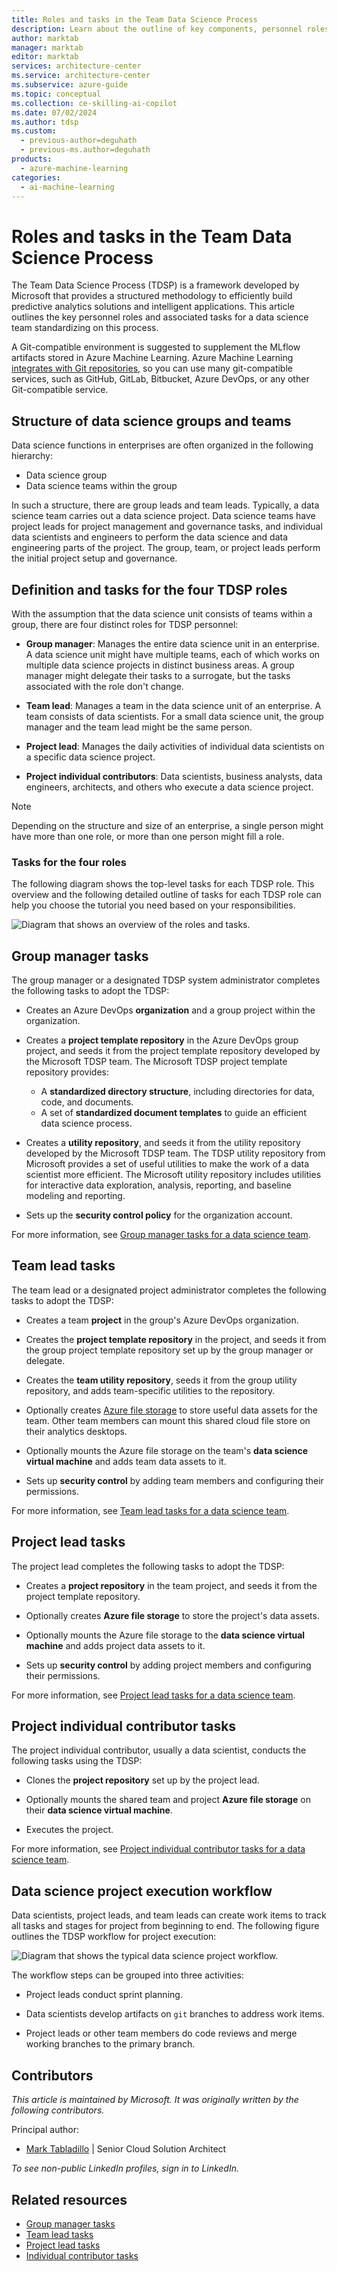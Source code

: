 ```yaml
---
title: Roles and tasks in the Team Data Science Process
description: Learn about the outline of key components, personnel roles, and associated tasks for a data science group that uses the Team Data Science Process.
author: marktab
manager: marktab
editor: marktab
services: architecture-center
ms.service: architecture-center
ms.subservice: azure-guide
ms.topic: conceptual
ms.collection: ce-skilling-ai-copilot
ms.date: 07/02/2024
ms.author: tdsp
ms.custom:
  - previous-author=deguhath
  - previous-ms.author=deguhath
products:
  - azure-machine-learning
categories:
  - ai-machine-learning
---
```


# Roles and tasks in the Team Data Science Process

The Team Data Science Process (TDSP) is a framework developed by Microsoft that provides a structured methodology to efficiently build predictive analytics solutions and intelligent applications. This article outlines the key personnel roles and associated tasks for a data science team standardizing on this process.

A Git-compatible environment is suggested to supplement the MLflow artifacts stored in Azure Machine Learning. Azure Machine Learning [integrates with Git repositories](/azure/machine-learning/concept-train-model-git-integration?tabs=python), so you can use many git-compatible services, such as  GitHub, GitLab, Bitbucket, Azure DevOps, or any other Git-compatible service.

## Structure of data science groups and teams

Data science functions in enterprises are often organized in the following hierarchy:

- Data science group
- Data science teams within the group

In such a structure, there are group leads and team leads. Typically, a data science team carries out a data science project. Data science teams have project leads for project management and governance tasks, and individual data scientists and engineers to perform the data science and data engineering parts of the project. The group, team, or project leads perform the initial project setup and governance.

## Definition and tasks for the four TDSP roles

With the assumption that the data science unit consists of teams within a group, there are four distinct roles for TDSP personnel:

- **Group manager**: Manages the entire data science unit in an enterprise. A data science unit might have multiple teams, each of which works on multiple data science projects in distinct business areas. A group manager might delegate their tasks to a surrogate, but the tasks associated with the role don't change.

- **Team lead**: Manages a team in the data science unit of an enterprise. A team consists of data scientists. For a small data science unit, the group manager and the team lead might be the same person.

- **Project lead**: Manages the daily activities of individual data scientists on a specific data science project.

- **Project individual contributors**: Data scientists, business analysts, data engineers, architects, and others who execute a data science project.

> [!NOTE]
> Depending on the structure and size of an enterprise, a single person might have more than one role, or more than one person might fill a role.

### Tasks for the four roles

The following diagram shows the top-level tasks for each TDSP role. This overview and the following detailed outline of tasks for each TDSP role can help you choose the tutorial you need based on your responsibilities.

![Diagram that shows an overview of the roles and tasks.](./media/roles-tasks/overview-tdsp-top-level.png)

## Group manager tasks

The group manager or a designated TDSP system administrator completes the following tasks to adopt the TDSP:

- Creates an Azure DevOps **organization** and a group project within the organization.

- Creates a **project template repository** in the Azure DevOps group project, and seeds it from the project template repository developed by the Microsoft TDSP team. The Microsoft TDSP project template repository provides:
  - A **standardized directory structure**, including directories for data, code, and documents.
  - A set of **standardized document templates** to guide an efficient data science process.
- Creates a **utility repository**, and seeds it from the utility repository developed by the Microsoft TDSP team. The TDSP utility repository from Microsoft provides a set of useful utilities to make the work of a data scientist more efficient. The Microsoft utility repository includes utilities for interactive data exploration, analysis, reporting, and baseline modeling and reporting.
- Sets up the **security control policy** for the organization account.

For more information, see [Group manager tasks for a data science team](group-manager-tasks.md).

## Team lead tasks

The team lead or a designated project administrator completes the following tasks to adopt the TDSP:

- Creates a team **project** in the group's Azure DevOps organization.

- Creates the **project template repository** in the project, and seeds it from the group project template repository set up by the group manager or delegate.
- Creates the **team utility repository**, seeds it from the group utility repository, and adds team-specific utilities to the repository.
- Optionally creates [Azure file storage](https://azure.microsoft.com/services/storage/files/) to store useful data assets for the team. Other team members can mount this shared cloud file store on their analytics desktops.
- Optionally mounts the Azure file storage on the team's **data science virtual machine** and adds team data assets to it.
- Sets up **security control** by adding team members and configuring their permissions.

For more information, see [Team lead tasks for a data science team](team-lead-tasks.md).

## Project lead tasks

The project lead completes the following tasks to adopt the TDSP:

- Creates a **project repository** in the team project, and seeds it from the project template repository.

- Optionally creates **Azure file storage** to store the project's data assets.
- Optionally mounts the Azure file storage to the **data science virtual machine** and adds project data assets to it.
- Sets up **security control** by adding project members and configuring their permissions.

For more information, see [Project lead tasks for a data science team](project-lead-tasks.md).

## Project individual contributor tasks

The project individual contributor, usually a data scientist, conducts the following tasks using the TDSP:

- Clones the **project repository** set up by the project lead.

- Optionally mounts the shared team and project **Azure file storage** on their **data science virtual machine**.
- Executes the project.

For more information, see [Project individual contributor tasks for a data science team](project-ic-tasks.md).

## Data science project execution workflow

Data scientists, project leads, and team leads can create work items to track all tasks and stages for project from beginning to end. The following figure outlines the TDSP workflow for project execution:

![Diagram that shows the typical data science project workflow.](./media/roles-tasks/overview-project-execute.png)

The workflow steps can be grouped into three activities:

- Project leads conduct sprint planning.

- Data scientists develop artifacts on `git` branches to address work items.
- Project leads or other team members do code reviews and merge working branches to the primary branch.

## Contributors

*This article is maintained by Microsoft. It was originally written by the following contributors.* 

Principal author:

 - [Mark Tabladillo](https://www.linkedin.com/in/marktab/) | Senior Cloud Solution Architect

*To see non-public LinkedIn profiles, sign in to LinkedIn.*

## Related resources 

- [Group manager tasks](group-manager-tasks.md)
- [Team lead tasks](team-lead-tasks.md)
- [Project lead tasks](project-lead-tasks.md)
- [Individual contributor tasks](project-ic-tasks.md)
